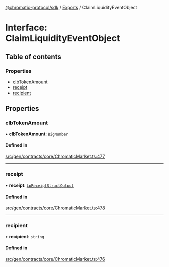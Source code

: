 [@chromatic-protocol/sdk](../README.md) / [Exports](../modules.md) / ClaimLiquidityEventObject

# Interface: ClaimLiquidityEventObject

## Table of contents

### Properties

- [clbTokenAmount](ClaimLiquidityEventObject.md#clbtokenamount)
- [receipt](ClaimLiquidityEventObject.md#receipt)
- [recipient](ClaimLiquidityEventObject.md#recipient)

## Properties

### clbTokenAmount

• **clbTokenAmount**: `BigNumber`

#### Defined in

[src/gen/contracts/core/ChromaticMarket.ts:477](https://github.com/chromatic-protocol/sdk/blob/30fc1f3/src/gen/contracts/core/ChromaticMarket.ts#L477)

___

### receipt

• **receipt**: [`LpReceiptStructOutput`](../modules.md#lpreceiptstructoutput)

#### Defined in

[src/gen/contracts/core/ChromaticMarket.ts:478](https://github.com/chromatic-protocol/sdk/blob/30fc1f3/src/gen/contracts/core/ChromaticMarket.ts#L478)

___

### recipient

• **recipient**: `string`

#### Defined in

[src/gen/contracts/core/ChromaticMarket.ts:476](https://github.com/chromatic-protocol/sdk/blob/30fc1f3/src/gen/contracts/core/ChromaticMarket.ts#L476)
